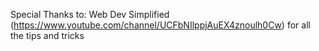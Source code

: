 Special Thanks to:
Web Dev Simplified (https://www.youtube.com/channel/UCFbNIlppjAuEX4znoulh0Cw) for all the tips and tricks 